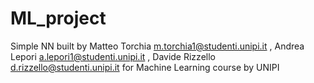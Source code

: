 # ML_project
Simple NN built by Matteo Torchia m.torchia1@studenti.unipi.it , Andrea Lepori a.lepori1@studenti.unipi.it , Davide Rizzello d.rizzello@studenti.unipi.it for Machine Learning course by UNIPI
